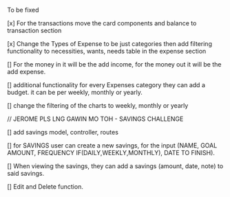 To be fixed


[x] For the transactions move the card components and balance to transaction section

[x] Change the Types of Expense to be just categories then add filtering functionality to necessities, wants, needs table  in the expense section

[] For the money in it will be the add income, for the money out it will be the add expense.

[] additional functionality for every Expenses category they can add a budget. it can be per weekly, monthly or yearly.

[] change the filtering of the charts to weekly, monthly or yearly



// JEROME PLS LNG GAWIN MO TOH - SAVINGS CHALLENGE

[] add savings model, controller, routes 

[] for SAVINGS user can create a new savings, for the input (NAME, GOAL AMOUNT, FREQUENCY IF(DAILY,WEEKLY,MONTHLY), DATE TO FINISH).

[] When viewing the savings, they can add a savings (amount, date, note) to said savings. 

[] Edit and Delete function.